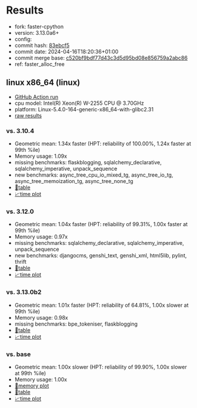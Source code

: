 # Results

- fork: faster-cpython
- version: 3.13.0a6+
- config: 
- commit hash: [83ebcf5](https://github.com/faster%2dcpython/cpython/commit/83ebcf5)
- commit date: 2024-04-16T18:20:36+01:00
- commit merge base: [c520bf9bdf77d43c3d5d95bd08e856759a2abc86](https://github.com/faster%2dcpython/cpython/commit/c520bf9bdf77d43c3d5d95bd08e856759a2abc86)
- ref: faster_alloc_free

## linux x86_64 (linux)

- [GitHub Action run](https://github.com/faster-cpython/benchmarking/actions/runs/8710019120)
- cpu model: Intel(R) Xeon(R) W-2255 CPU @ 3.70GHz
- platform: Linux-5.4.0-164-generic-x86_64-with-glibc2.31
- [raw results](bm-20240416-linux-x86_64-faster%252dcpython-faster_alloc_free-3.13.0a6%2B-83ebcf5.json)

### vs. 3.10.4

- Geometric mean: 1.34x faster (HPT: reliability of 100.00%, 1.24x faster at 99th %ile)
- Memory usage: 1.09x
- missing benchmarks: flaskblogging, sqlalchemy_declarative, sqlalchemy_imperative, unpack_sequence
- new benchmarks: async_tree_cpu_io_mixed_tg, async_tree_io_tg, async_tree_memoization_tg, async_tree_none_tg
- [📄table](bm-20240416-linux-x86_64-faster%252dcpython-faster_alloc_free-3.13.0a6%2B-83ebcf5-vs-3.10.4.md)
- [📈time plot](bm-20240416-linux-x86_64-faster%252dcpython-faster_alloc_free-3.13.0a6%2B-83ebcf5-vs-3.10.4.svg)

### vs. 3.12.0

- Geometric mean: 1.04x faster (HPT: reliability of 99.31%, 1.00x faster at 99th %ile)
- Memory usage: 0.97x
- missing benchmarks: sqlalchemy_declarative, sqlalchemy_imperative, unpack_sequence
- new benchmarks: djangocms, genshi_text, genshi_xml, html5lib, pylint, thrift
- [📄table](bm-20240416-linux-x86_64-faster%252dcpython-faster_alloc_free-3.13.0a6%2B-83ebcf5-vs-3.12.0.md)
- [📈time plot](bm-20240416-linux-x86_64-faster%252dcpython-faster_alloc_free-3.13.0a6%2B-83ebcf5-vs-3.12.0.svg)

### vs. 3.13.0b2

- Geometric mean: 1.01x faster (HPT: reliability of 64.81%, 1.00x slower at 99th %ile)
- Memory usage: 0.98x
- missing benchmarks: bpe_tokeniser, flaskblogging
- [📄table](bm-20240416-linux-x86_64-faster%252dcpython-faster_alloc_free-3.13.0a6%2B-83ebcf5-vs-3.13.0b2.md)
- [📈time plot](bm-20240416-linux-x86_64-faster%252dcpython-faster_alloc_free-3.13.0a6%2B-83ebcf5-vs-3.13.0b2.svg)

### vs. base

- Geometric mean: 1.00x slower (HPT: reliability of 99.90%, 1.00x slower at 99th %ile)
- Memory usage: 1.00x
- [🧠memory plot](bm-20240416-linux-x86_64-faster%252dcpython-faster_alloc_free-3.13.0a6%2B-83ebcf5-vs-base-mem.svg)
- [📄table](bm-20240416-linux-x86_64-faster%252dcpython-faster_alloc_free-3.13.0a6%2B-83ebcf5-vs-base.md)
- [📈time plot](bm-20240416-linux-x86_64-faster%252dcpython-faster_alloc_free-3.13.0a6%2B-83ebcf5-vs-base.svg)

